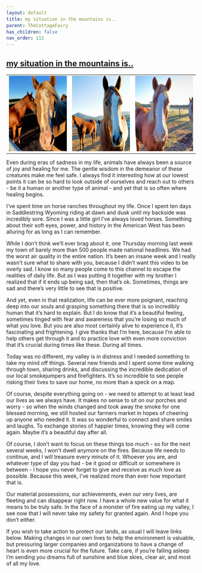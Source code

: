```yaml
---
layout: default
title: my situation in the mountains is..
parent: TheCottageFairy
has_children: false
nav_order: 112
---
```


## [my situation in the mountains is..](https://www.youtube.com/@TheCottageFairy)

<div>
<table align="center">
	<tr>
		<td align="center">
			<img src="../../posters/my_situation_in_the_mountains_is../generated_00.png" height="200" width="200"/>
		</td>
		<td align="center">
			<img src="../../posters/my_situation_in_the_mountains_is../generated_01.png" height="200" width="200"/>
		</td>
		<td align="center">
			<img src="../../posters/my_situation_in_the_mountains_is../generated_02.png" height="200" width="200"/>
		</td>
	</tr>
</table>
</div>

Even during eras of sadness in my life, animals have always been a source of joy and healing for me. The gentle wisdom in the demeanor of these creatures make me feel safe. I always find it interesting how at our lowest points it can be so hard to look outside of ourselves and reach out to others - be it a human or another type of animal - and yet that is so often where healing begins.

I’ve spent time on horse ranches throughout my life. Once I spent ten days in Saddlestring Wyoming riding at dawn and dusk until my backside was incredibly sore. Since I was a little girl I’ve always loved horses. Something about their soft eyes, power, and history in the American West has been alluring for as long as I can remember.

While I don’t think we’ll ever brag about it, one Thursday morning last week my town of barely more than 500 people made national headlines. We had the worst air quality in the entire nation. It’s been an insane week and I really wasn’t sure what to share with you, because I didn’t want this video to be overly sad. I know so many people come to this channel to escape the realities of daily life. But as I was putting it together with my brother I realized that if it ends up being sad, then that’s ok. Sometimes, things are sad and there’s very little to see that is positive.

And yet, even in that realization, life can be ever more poignant, reaching deep into our souls and grasping something there that is so incredibly human that it’s hard to explain. But I do know that it’s a beautiful feeling, sometimes tinged with fear and awareness that you’re losing so much of what you love. But you are also most certainly alive to experience it, it’s fascinating and frightening. I give thanks that I’m here, because I’m able to help others get through it and to practice love with even more conviction that it’s crucial during times like these. During all times.

Today was no different, my valley is in distress and I needed something to take my mind off things. Several new friends and I spent some time walking through town, sharing drinks, and discussing the incredible dedication of our local smokejumpers and firefighters. It’s so incredible to see people risking their lives to save our home, no more than a speck on a map.

Of course, despite everything going on - we need to attempt to at least lead our lives as we always have. It makes no sense to sit on our porches and worry - so when the winds changed and took away the smoke for one blessed morning, we still hosted our farmers market in hopes of cheering up anyone who needed it. It was so wonderful to connect and share smiles and laughs. To exchange stories of happier times, knowing they will come again. Maybe it’s a beautiful day after all.

Of course, I don’t want to focus on these things too much - so for the next several weeks, I won't dwell anymore on the fires. Because life needs to continue, and I will treasure every minute of it. Whoever you are, and whatever type of day you had - be it good or difficult or somewhere in between - I hope you never forget to give and receive as much love as possible. Because this week, I’ve realized more than ever how important that is.

Our material possessions, our achievements, even our very lives, are fleeting and can disappear right now. I have a whole new value for what it means to be truly safe. In the face of a monster of fire eating up my valley, I see now that I will never take my safety for granted again. And I hope you don’t either.

If you wish to take action to protect our lands, as usual I will leave links below. Making changes in our own lives to help the environment is valuable, but pressuring larger companies and organizations to have a change of heart is even more crucial for the future. Take care, if you’re falling asleep I’m sending you dreams full of sunshine and blue skies, clear air, and most of all my love.